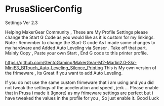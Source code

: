 # PrusaSlicerConfig
Settings Ver 2.3

Helping MakerGear Community , These are My Profile Settings please change the Start G Code as you would like as it is custom for my linkings.
Note : Remember to change the Start-G code As I made some changes to my hardware and Added Auto Leveling via Sensor . Take off that part. 
Mainly Copy , Paste your own Start , End G code to this printer profile. 

https://github.com/GentoGaming/MakerGear-M2-Marlin2.0-Skr-MiniE3_BlTouch_Auto-Leveling_Silence_Printing
This is My own version of the frimeware , Its Great if you want to add Auto Leveling. 


If you do not use the same custom frimeware that i am using and you did not tweak the settings of the acceleration and speed , jerk ... Please enable that in Prusa 
i made it (Ignore) as my frimeware settings are perfect but i have tweaked the values in the profile for you , So just enable it. 
Good Luck

